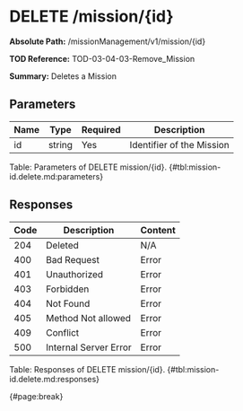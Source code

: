 <!--
    ATTENTION: This file was generated via gradle!
               Do NOT manually edit this file! Any such changes will be overwritten!
-->

# DELETE /mission/{id}

**Absolute Path:** /missionManagement/v1/mission/{id}

**TOD Reference:** TOD-03-04-03-Remove_Mission

**Summary:** Deletes a Mission

## Parameters

| Name | Type | Required | Description |
| ------ | ------ | --- | ------------ |
| id | string | Yes | Identifier of the Mission |

Table: Parameters of DELETE mission/{id}. {#tbl:mission-id.delete.md:parameters}

## Responses

| Code | Description | Content |
|------|-------------|---------|
| 204 | Deleted | N/A |
| 400 | Bad Request | Error |
| 401 | Unauthorized | Error |
| 403 | Forbidden | Error |
| 404 | Not Found | Error |
| 405 | Method Not allowed | Error |
| 409 | Conflict | Error |
| 500 | Internal Server Error | Error |

Table: Responses of DELETE mission/{id}. {#tbl:mission-id.delete.md:responses}

{#page:break}

